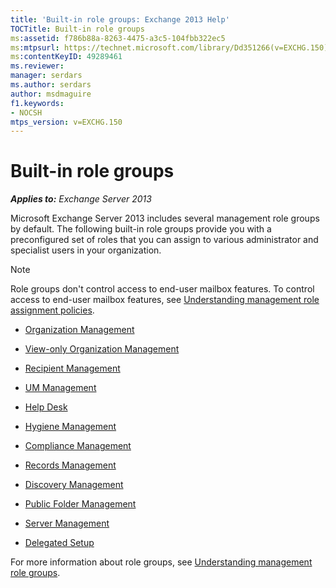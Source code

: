```yaml
---
title: 'Built-in role groups: Exchange 2013 Help'
TOCTitle: Built-in role groups
ms:assetid: f786b88a-8263-4475-a3c5-104fbb322ec5
ms:mtpsurl: https://technet.microsoft.com/library/Dd351266(v=EXCHG.150)
ms:contentKeyID: 49289461
ms.reviewer: 
manager: serdars
ms.author: serdars
author: msdmaguire
f1.keywords:
- NOCSH
mtps_version: v=EXCHG.150
---
```


# Built-in role groups

_**Applies to:** Exchange Server 2013_

Microsoft Exchange Server 2013 includes several management role groups by default. The following built-in role groups provide you with a preconfigured set of roles that you can assign to various administrator and specialist users in your organization.

> [!NOTE]
> Role groups don't control access to end-user mailbox features. To control access to end-user mailbox features, see <A href="understanding-management-role-assignment-policies-exchange-2013-help.md">Understanding management role assignment policies</A>.

  - [Organization Management](organization-management-exchange-2013-help.md)

  - [View-only Organization Management](view-only-organization-management-exchange-2013-help.md)

  - [Recipient Management](recipient-management-exchange-2013-help.md)

  - [UM Management](um-management-exchange-2013-help.md)

  - [Help Desk](help-desk-exchange-2013-help.md)

  - [Hygiene Management](hygiene-management-exchange-2013-help.md)

  - [Compliance Management](compliance-management-exchange-2013-help.md)

  - [Records Management](records-management-exchange-2013-help.md)

  - [Discovery Management](discovery-management-exchange-2013-help.md)

  - [Public Folder Management](public-folder-management-exchange-2013-help.md)

  - [Server Management](server-management-exchange-2013-help.md)

  - [Delegated Setup](delegated-setup-exchange-2013-help.md)

For more information about role groups, see [Understanding management role groups](understanding-management-role-groups-exchange-2013-help.md).
